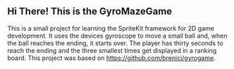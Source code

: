## Hi There! This is the GyroMazeGame
This is a small project for learning the SpriteKit framework for 2D game development. It uses the devices gyroscope to move a small ball and, when the ball reaches the ending, it starts over. 
The player has thirty seconds to reach the ending and the three smallest times get displayed in a ranking board. 
This project was based on https://github.com/brenici/gyrogame.
